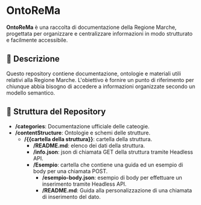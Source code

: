 # OntoReMa

**OntoReMa** è una raccolta di documentazione della Regione Marche, progettata per organizzare e centralizzare informazioni in modo strutturato e facilmente accessibile.

## 📌 Descrizione
Questo repository contiene documentazione, ontologie e materiali utili relativi alla Regione Marche. L'obiettivo è fornire un punto di riferimento per chiunque abbia bisogno di accedere a informazioni organizzate secondo un modello semantico.

## 📂 Struttura del Repository
- **/categories**: Documentazione ufficiale delle cateogie.
- **/contentStructure**: Ontologie e schemi delle strutture.
  - **/{{cartella della struttura}}**: cartella della struttura.
    - **/README.md**: elenco dei dati della struttura.
    - **/info.json**: json di chiamata GET della struttura tramite Headless API.
    - **/Esempio**: cartella che contiene una guida ed un esempio di body per una chiamata POST.
      - **/esempio-body.json**: esempio di body per effettuare un inserimento tramite Headless API.
      - **/README.md**: Guida alla personalizzazione di una chiamata di inserimento del dato.


